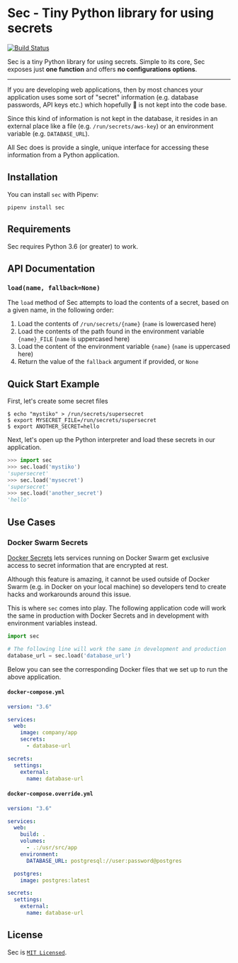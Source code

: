 # Sec - Tiny Python library for using secrets

[![Build Status](https://travis-ci.org/sourcelair/sec.svg?branch=master)](https://travis-ci.org/sourcelair/sec)

Sec is a tiny Python library for using secrets. Simple to its core, Sec exposes just **one function** and offers **no configurations options**.

---

If you are developing web applications, then by most chances your application uses some sort of "secret" information (e.g. database passwords, API keys etc.) which hopefully 🙏 is not kept into the code base.

Since this kind of information is not kept in the database, it resides in an external place like a file (e.g. `/run/secrets/aws-key`) or an environment variable (e.g. `DATABASE_URL`).

All Sec does is provide a single, unique interface for accessing these information from a Python application.

## Installation

You can install `sec` with Pipenv:

```
pipenv install sec
```

## Requirements

Sec requires Python 3.6 (or greater) to work.

## API Documentation

### `load(name, fallback=None)`

The `load` method of Sec attempts to load the contents of a secret, based on a given name, in the following order:

1. Load the contents of `/run/secrets/{name}` (`name` is lowercased here)
2. Load the contents of the path found in the environment variable `{name}_FILE` (`name` is uppercased here)
3. Load the content of the environment variable `{name}` (`name` is uppercased here)
4. Return the value of the `fallback` argument if provided, or `None`

## Quick Start Example

First, let's create some secret files

```shell
$ echo "mystiko" > /run/secrets/supersecret
$ export MYSECRET_FILE=/run/secrets/supersecret
$ export ANOTHER_SECRET=hello
```

Next, let's open up the Python interpreter and load these secrets in our application.

```python
>>> import sec
>>> sec.load('mystiko')
'supersecret'
>>> sec.load('mysecret')
'supersecret'
>>> sec.load('another_secret')
'hello'
```

## Use Cases

### Docker Swarm Secrets

[Docker Secrets](https://docs.docker.com/engine/swarm/secrets/) lets services running on Docker Swarm get exclusive access to secret information that are encrypted at rest.

Although this feature is amazing, it cannot be used outside of Docker Swarm (e.g. in Docker on your local machine) so developers tend to create hacks and workarounds around this issue.

This is where `sec` comes into play. The following application code will work the same in production with Docker Secrets and in development with environment variables instead.

```python
import sec

# The following line will work the same in development and production
database_url = sec.load('database_url')
```

Below you can see the corresponding Docker files that we set up to run the above application.

#### `docker-compose.yml`

```yaml
version: "3.6"

services:
  web:
    image: company/app
    secrets:
      - database-url

secrets:
  settings:
    external:
      name: database-url
```

#### `docker-compose.override.yml`

```yaml
version: "3.6"

services:
  web:
    build: .
    volumes:
      - .:/usr/src/app
    environment:
      DATABASE_URL: postgresql://user:password@postgres

  postgres:
    image: postgres:latest

secrets:
  settings:
    external:
      name: database-url
```

## License

Sec is [`MIT Licensed`](LICENSE).
